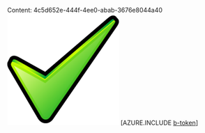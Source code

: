 Content: 4c5d652e-444f-4ee0-abab-3676e8044a40![image](a7ab9694-4ff2-458f-9388-1673035c30e8.png)
[AZURE.INCLUDE [b-token](fe158b53-b3d5-4d94-b15d-d337e4dae08b.md)]
